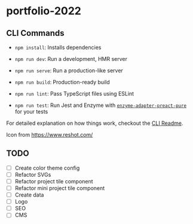 # portfolio-2022

## CLI Commands
*   `npm install`: Installs dependencies

*   `npm run dev`: Run a development, HMR server

*   `npm run serve`: Run a production-like server

*   `npm run build`: Production-ready build

*   `npm run lint`: Pass TypeScript files using ESLint

*   `npm run test`: Run Jest and Enzyme with
    [`enzyme-adapter-preact-pure`](https://github.com/preactjs/enzyme-adapter-preact-pure) for
    your tests


For detailed explanation on how things work, checkout the [CLI Readme](https://github.com/developit/preact-cli/blob/master/README.md).

Icon from https://www.reshot.com/


## TODO

- [ ] Create color theme config
- [ ] Refactor SVGs
- [ ] Refactor project tile component
- [ ] Refactor mini project tile component
- [ ] Create data
- [ ] Logo
- [ ] SEO
- [ ] CMS